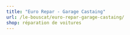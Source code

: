 ```yaml
---
title: "Euro Repar - Garage Castaing"
url: /le-bouscat/euro-repar-garage-castaing/
shop: réparation de voitures
---
```

